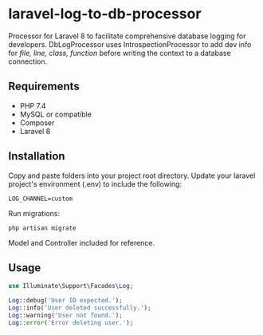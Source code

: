 # laravel-log-to-db-processor
Processor for Laravel 8 to facilitate comprehensive database logging for developers. DbLogProcessor uses IntrospectionProcessor to add dev info for *file, line, class, function* before writing the context to a database connection.

## Requirements

-   PHP 7.4
-   MySQL or compatible
-   Composer
-   Laravel 8

## Installation

Copy and paste folders into your project root directory. Update your laravel project's environment (.env) to include the following:

```shell
LOG_CHANNEL=custom
```

Run migrations:

```shell
php artisan migrate
```

Model and Controller included for reference.

## Usage

```php
use Illuminate\Support\Facades\Log;

Log::debug('User ID expected.');
Log::info('User deleted successfully.');
Log::warning('User not found.');
Log::error('Error deleting user.');
```